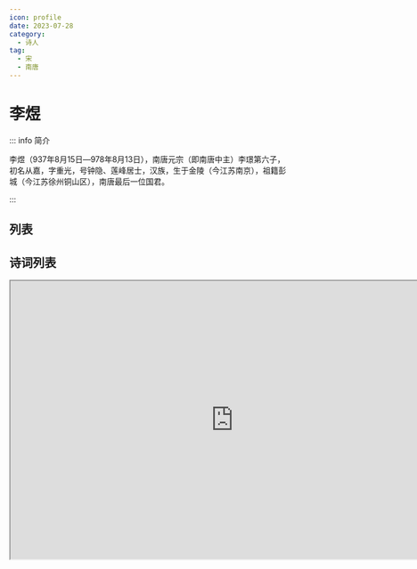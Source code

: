```yaml
---
icon: profile
date: 2023-07-28
category:
  - 诗人
tag:
  - 宋
  - 南唐
---
```


# 李煜

<!-- more -->


::: info  简介

李煜（937年8月15日―978年8月13日），南唐元宗（即南唐中主）李璟第六子，初名从嘉，字重光，号钟隐、莲峰居士，汉族，生于金陵（今江苏南京），祖籍彭城（今江苏徐州铜山区），南唐最后一位国君。

:::


<script setup>
import {ref} from 'vue'


const list = ref([
  {path: '相见欢_林花谢了春红', time: '公元975年  宋太祖开宝八年'},
  {path: '浪淘沙_帘外雨潺潺', time:   '公元978年  宋太宗兴国三年 (推测)'}
])

const typeMap = {
  0: "info",
  1: "success",
  2: "warning"
}

</script>

## 列表

<n-timeline>
  <n-timeline-item 
    v-for='(item,idx) in list' 
    :title='item.path'
    :type='typeMap[idx % 3]' 
    :time="item.time"
    :content='item.content'
    >

  </n-timeline-item>
</n-timeline>

## 诗词列表


<iframe width='800' height='500'
src="https://ew7teu5iy8y.feishu.cn/docx/J2Jbd4juGozxM9xI76Pc3bgNnGd?from=from_copylink" />

